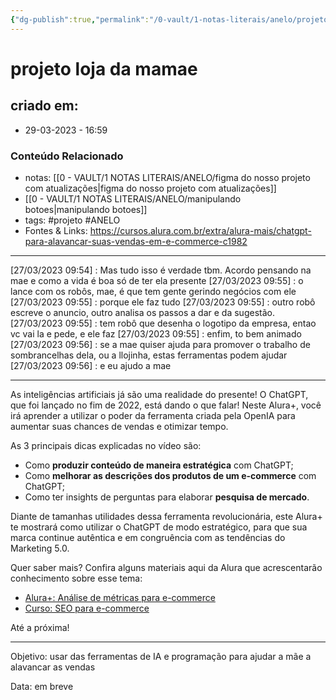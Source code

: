 ```yaml
---
{"dg-publish":true,"permalink":"/0-vault/1-notas-literais/anelo/projeto-loja-da-mamae/","tags":["projeto","ANELO"],"dgHomeLink":true,"dgShowLocalGraph":true,"dgShowFileTree":true,"dgEnableSearch":true}
---
```


# projeto loja da mamae

## criado em: 
-  29-03-2023 - 16:59

### Conteúdo Relacionado
- notas: [[0 - VAULT/1 NOTAS LITERAIS/ANELO/figma do nosso projeto com atualizações\|figma do nosso projeto com atualizações]]
- [[0 - VAULT/1 NOTAS LITERAIS/ANELO/manipulando botoes\|manipulando botoes]]
- tags: #projeto #ANELO 
- Fontes & Links: https://cursos.alura.com.br/extra/alura-mais/chatgpt-para-alavancar-suas-vendas-em-e-commerce-c1982

---

[‎27‎/‎03‎/‎2023 ‎09‎:‎54] : Mas tudo isso é verdade tbm. Acordo pensando na mae e como a vida é boa só de ter ela presente
[‎27‎/‎03‎/‎2023 ‎09‎:‎55] : o lance com os robôs, mae, é que tem gente gerindo negócios com ele
[‎27‎/‎03‎/‎2023 ‎09‎:‎55] : porque ele faz tudo
[‎27‎/‎03‎/‎2023 ‎09‎:‎55] : outro robô escreve o anuncio, outro analisa os passos a dar e da sugestão.
[‎27‎/‎03‎/‎2023 ‎09‎:‎55] : tem robô que desenha o logotipo da empresa, entao vc vai la e pede, e ele faz
[‎27‎/‎03‎/‎2023 ‎09‎:‎55] : enfim, to bem animado
[‎27‎/‎03‎/‎2023 ‎09‎:‎56] : se a mae quiser ajuda para promover o trabalho de sombrancelhas dela, ou a llojinha, estas ferramentas podem ajudar
[‎27‎/‎03‎/‎2023 ‎09‎:‎56] : e eu ajudo a mae

---
As inteligências artificiais já são uma realidade do presente! O ChatGPT, que foi lançado no fim de 2022, está dando o que falar! Neste Alura+, você irá aprender a utilizar o poder da ferramenta criada pela OpenIA para aumentar suas chances de vendas e otimizar tempo.

As 3 principais dicas explicadas no vídeo são:

-   Como **produzir conteúdo de maneira estratégica** com ChatGPT;
-   Como **melhorar as descrições dos produtos de um e-commerce** com ChatGPT;
-   Como ter insights de perguntas para elaborar **pesquisa de mercado**.

Diante de tamanhas utilidades dessa ferramenta revolucionária, este Alura+ te mostrará como utilizar o ChatGPT de modo estratégico, para que sua marca continue autêntica e em congruência com as tendências do Marketing 5.0.

Quer saber mais? Confira alguns materiais aqui da Alura que acrescentarão conhecimento sobre esse tema:

-   [Alura+: Análise de métricas para e-commerce](https://cursos.alura.com.br/extra/alura-mais/analise-de-metricas-para-e-comece-c1973)
-   [Curso: SEO para e-commerce](https://cursos.alura.com.br/course/seo-e-commerce-estrategias-alcancar-bom-posicionamento-sites-busca)

Até a próxima!

---
Objetivo:
usar das ferramentas de IA e programação para ajudar a mãe a alavancar as vendas

Data:
em breve